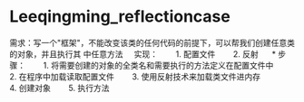 # Leeqingming_reflectioncase
需求：写一个"框架"，不能改变该类的任何代码的前提下，可以帮我们创建任意类的对象，并且执行其 中任意方法     
实现：        
1. 配置文件        
2. 反射      
* 步骤：        
1. 将需要创建的对象的全类名和需要执行的方法定义在配置文件中        
2. 在程序中加载读取配置文件        
3. 使用反射技术来加载类文件进内存        
4. 创建对象        
5. 执行方法
